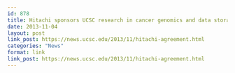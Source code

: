 ```yaml
---
id: 878
title: Hitachi sponsors UCSC research in cancer genomics and data storage.
date: 2013-11-04
layout: post
link_post: https://news.ucsc.edu/2013/11/hitachi-agreement.html
categories: "News"
format: link
link_post: https://news.ucsc.edu/2013/11/hitachi-agreement.html
---
```

